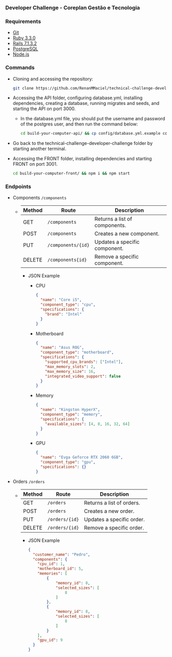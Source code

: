 ### Developer Challenge - Coreplan Gestão e Tecnologia

### Requirements
  - [Git](https://git-scm.com/downloads)
  - [Ruby 3.3.0](https://www.ruby-lang.org/en/downloads/)
  - [Rails 7.1.3.2](https://rubyonrails.org/)
  - [PostgreSQL](https://www.postgresql.org/download/)
  - [Node.js](https://nodejs.org/en/download/package-manager)

### Commands
  - Cloning and accessing the repository:
    ```bash
    git clone https://github.com/RenanMMaciel/technical-challenge-developer-challenge.git && cd technical-challenge-developer-challenge
    ```

  - Accessing the API folder, configuring database.yml, installing dependencies, creating a database, running migrates and seeds, and starting the API on port 3000.
    - In the database.yml file, you should put the username and password of the postgres user, and then run the command below:
      ```bash
      cd build-your-computer-api/ && cp config/database.yml.example config/database.yml && bundle install && rails db:create && rails db:migrate && rails db:seed && rails s
      ```

  - Go back to the technical-challenge-developer-challenge folder by starting another terminal.

  - Accessing the FRONT folder, installing dependencies and starting FRONT on port 3001.
    ```bash
    cd build-your-computer-front/ && npm i && npm start
    ```

### Endpoints
  - Components `/components`
    - | Method  | Route              | Description                       |
      |---------|--------------------|-----------------------------------|
      | GET     | `/components`      | Returns a list of components.     |
      | POST    | `/components`      | Creates a new component.          |
      | PUT     | `/components/{id}` | Updates a specific component.     |
      | DELETE  | `/components{id}`  | Remove a specific component.      |
      - JSON Example
        - CPU
          ```json
          {
            "name": "Core i5",
            "component_type": "cpu",
            "specifications": {
              "brand": "Intel"
            }
          }
          ```
    
        - Motherboard
          ```json
          {
            "name": "Asus ROG",
            "component_type": "motherboard",
            "specifications": {
              "supported_cpu_brands": ["Intel"],
              "max_memory_slots": 2,
              "max_memory_size": 16,
              "integrated_video_support": false
            }
          }
          ```
    
        - Memory
          ```json
          {
            "name": "Kingston HyperX",
            "component_type": "memory",
            "specifications": {
              "available_sizes": [4, 8, 16, 32, 64]
            }
          }
          ```
    
        - GPU
          ```json
          {
            "name": "Evga Geforce RTX 2060 6GB",
            "component_type": "gpu",
            "specifications": {}
          }
          ```

  - Orders `/orders`
    - | Method  | Route           | Description                  |
      |---------|----------------|-------------------------------|
      | GET     | `/orders`      | Returns a list of orders.     |
      | POST    | `/orders`      | Creates a new order.          |
      | PUT     | `/orders/{id}` | Updates a specific order.     |
      | DELETE  | `/orders/{id}` | Remove a specific order.      |
      - JSON Example
        ```json
        {
          "customer_name": "Pedro",
          "components": {
            "cpu_id": 1,
            "motherboard_id": 5,
            "memories": [
                {
                    "memory_id": 8,
                    "selected_sizes": [
                        8
                    ]
                },
                {
                    "memory_id": 8,
                    "selected_sizes": [
                        8
                    ]
                }
            ],
            "gpu_id": 9
          }
        }
        ```
